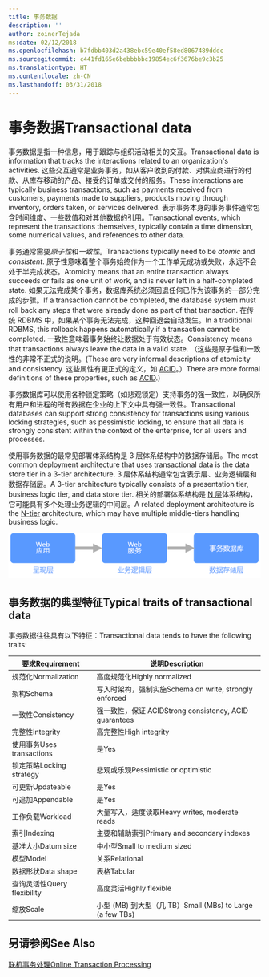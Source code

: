 ```yaml
---
title: 事务数据
description: ''
author: zoinerTejada
ms:date: 02/12/2018
ms.openlocfilehash: b7fdbb403d2a438ebc59e40ef58ed8067489dddc
ms.sourcegitcommit: c441fd165e6bebbbbbc19854ec6f3676be9c3b25
ms.translationtype: HT
ms.contentlocale: zh-CN
ms.lasthandoff: 03/31/2018
---
```

# <a name="transactional-data"></a><span data-ttu-id="acc3b-102">事务数据</span><span class="sxs-lookup"><span data-stu-id="acc3b-102">Transactional data</span></span>

<span data-ttu-id="acc3b-103">事务数据是指一种信息，用于跟踪与组织活动相关的交互。</span><span class="sxs-lookup"><span data-stu-id="acc3b-103">Transactional data is information that tracks the interactions related to an organization's activities.</span></span> <span data-ttu-id="acc3b-104">这些交互通常是业务事务，如从客户收到的付款、对供应商进行的付款、从库存移动的产品、接受的订单或交付的服务。</span><span class="sxs-lookup"><span data-stu-id="acc3b-104">These interactions are typically business transactions, such as payments received from customers, payments made to suppliers, products moving through inventory, orders taken, or services delivered.</span></span> <span data-ttu-id="acc3b-105">表示事务本身的事务事件通常包含时间维度、一些数值和对其他数据的引用。</span><span class="sxs-lookup"><span data-stu-id="acc3b-105">Transactional events, which represent the transactions themselves, typically contain a time dimension, some numerical values, and references to other data.</span></span> 

<span data-ttu-id="acc3b-106">事务通常需要*原子性*和*一致性*。</span><span class="sxs-lookup"><span data-stu-id="acc3b-106">Transactions typically need to be *atomic* and *consistent*.</span></span> <span data-ttu-id="acc3b-107">原子性意味着整个事务始终作为一个工作单元成功或失败，永远不会处于半完成状态。</span><span class="sxs-lookup"><span data-stu-id="acc3b-107">Atomicity means that an entire transaction always succeeds or fails as one unit of work, and is never left in a half-completed state.</span></span> <span data-ttu-id="acc3b-108">如果无法完成某个事务，数据库系统必须回退任何已作为该事务的一部分完成的步骤。</span><span class="sxs-lookup"><span data-stu-id="acc3b-108">If a transaction cannot be completed, the database system must roll back any steps that were already done as part of that transaction.</span></span> <span data-ttu-id="acc3b-109">在传统 RDBMS 中，如果某个事务无法完成，这种回退会自动发生。</span><span class="sxs-lookup"><span data-stu-id="acc3b-109">In a traditional RDBMS, this rollback happens automatically if a transaction cannot be completed.</span></span> <span data-ttu-id="acc3b-110">一致性意味着事务始终让数据处于有效状态。</span><span class="sxs-lookup"><span data-stu-id="acc3b-110">Consistency means that transactions always leave the data in a valid state.</span></span> <span data-ttu-id="acc3b-111">（这些是原子性和一致性的非常不正式的说明。</span><span class="sxs-lookup"><span data-stu-id="acc3b-111">(These are very informal descriptions of atomicity and consistency.</span></span> <span data-ttu-id="acc3b-112">这些属性有更正式的定义，如 [ACID](https://en.wikipedia.org/wiki/ACID)。）</span><span class="sxs-lookup"><span data-stu-id="acc3b-112">There are more formal definitions of these properties, such as [ACID](https://en.wikipedia.org/wiki/ACID).)</span></span>

<span data-ttu-id="acc3b-113">事务数据库可以使用各种锁定策略（如悲观锁定）支持事务的强一致性，以确保所有用户和进程的所有数据在企业的上下文中具有强一致性。</span><span class="sxs-lookup"><span data-stu-id="acc3b-113">Transactional databases can support strong consistency for transactions using various locking strategies, such as pessimistic locking, to ensure that all data is strongly consistent within the context of the enterprise, for all users and processes.</span></span> 

<span data-ttu-id="acc3b-114">使用事务数据的最常见部署体系结构是 3 层体系结构中的数据存储层。</span><span class="sxs-lookup"><span data-stu-id="acc3b-114">The most common deployment architecture that uses transactional data is the data store tier in a 3-tier architecture.</span></span> <span data-ttu-id="acc3b-115">3 层体系结构通常包含表示层、业务逻辑层和数据存储层。</span><span class="sxs-lookup"><span data-stu-id="acc3b-115">A 3-tier architecture typically consists of a presentation tier, business logic tier, and data store tier.</span></span> <span data-ttu-id="acc3b-116">相关的部署体系结构是 [N 层](/azure/architecture/guide/architecture-styles/n-tier)体系结构，它可能具有多个处理业务逻辑的中间层。</span><span class="sxs-lookup"><span data-stu-id="acc3b-116">A related deployment architecture is the [N-tier](/azure/architecture/guide/architecture-styles/n-tier) architecture, which may have multiple middle-tiers handling business logic.</span></span>

![3 层应用程序的示例](./images/three-tier-application.png)

## <a name="typical-traits-of-transactional-data"></a><span data-ttu-id="acc3b-118">事务数据的典型特征</span><span class="sxs-lookup"><span data-stu-id="acc3b-118">Typical traits of transactional data</span></span>

<span data-ttu-id="acc3b-119">事务数据往往具有以下特征：</span><span class="sxs-lookup"><span data-stu-id="acc3b-119">Transactional data tends to have the following traits:</span></span>

| <span data-ttu-id="acc3b-120">要求</span><span class="sxs-lookup"><span data-stu-id="acc3b-120">Requirement</span></span> | <span data-ttu-id="acc3b-121">说明</span><span class="sxs-lookup"><span data-stu-id="acc3b-121">Description</span></span> |
| --- | --- |
| <span data-ttu-id="acc3b-122">规范化</span><span class="sxs-lookup"><span data-stu-id="acc3b-122">Normalization</span></span> | <span data-ttu-id="acc3b-123">高度规范化</span><span class="sxs-lookup"><span data-stu-id="acc3b-123">Highly normalized</span></span> |
| <span data-ttu-id="acc3b-124">架构</span><span class="sxs-lookup"><span data-stu-id="acc3b-124">Schema</span></span> | <span data-ttu-id="acc3b-125">写入时架构，强制实施</span><span class="sxs-lookup"><span data-stu-id="acc3b-125">Schema on write, strongly enforced</span></span>|
| <span data-ttu-id="acc3b-126">一致性</span><span class="sxs-lookup"><span data-stu-id="acc3b-126">Consistency</span></span> | <span data-ttu-id="acc3b-127">强一致性，保证 ACID</span><span class="sxs-lookup"><span data-stu-id="acc3b-127">Strong consistency, ACID guarantees</span></span> |
| <span data-ttu-id="acc3b-128">完整性</span><span class="sxs-lookup"><span data-stu-id="acc3b-128">Integrity</span></span> | <span data-ttu-id="acc3b-129">高完整性</span><span class="sxs-lookup"><span data-stu-id="acc3b-129">High integrity</span></span> |
| <span data-ttu-id="acc3b-130">使用事务</span><span class="sxs-lookup"><span data-stu-id="acc3b-130">Uses transactions</span></span> | <span data-ttu-id="acc3b-131">是</span><span class="sxs-lookup"><span data-stu-id="acc3b-131">Yes</span></span> |
| <span data-ttu-id="acc3b-132">锁定策略</span><span class="sxs-lookup"><span data-stu-id="acc3b-132">Locking strategy</span></span> | <span data-ttu-id="acc3b-133">悲观或乐观</span><span class="sxs-lookup"><span data-stu-id="acc3b-133">Pessimistic or optimistic</span></span>|
| <span data-ttu-id="acc3b-134">可更新</span><span class="sxs-lookup"><span data-stu-id="acc3b-134">Updateable</span></span> | <span data-ttu-id="acc3b-135">是</span><span class="sxs-lookup"><span data-stu-id="acc3b-135">Yes</span></span> |
| <span data-ttu-id="acc3b-136">可追加</span><span class="sxs-lookup"><span data-stu-id="acc3b-136">Appendable</span></span> | <span data-ttu-id="acc3b-137">是</span><span class="sxs-lookup"><span data-stu-id="acc3b-137">Yes</span></span> |
| <span data-ttu-id="acc3b-138">工作负载</span><span class="sxs-lookup"><span data-stu-id="acc3b-138">Workload</span></span> | <span data-ttu-id="acc3b-139">大量写入，适度读取</span><span class="sxs-lookup"><span data-stu-id="acc3b-139">Heavy writes, moderate reads</span></span> |
| <span data-ttu-id="acc3b-140">索引</span><span class="sxs-lookup"><span data-stu-id="acc3b-140">Indexing</span></span> | <span data-ttu-id="acc3b-141">主要和辅助索引</span><span class="sxs-lookup"><span data-stu-id="acc3b-141">Primary and secondary indexes</span></span> |
| <span data-ttu-id="acc3b-142">基准大小</span><span class="sxs-lookup"><span data-stu-id="acc3b-142">Datum size</span></span> | <span data-ttu-id="acc3b-143">中小型</span><span class="sxs-lookup"><span data-stu-id="acc3b-143">Small to medium sized</span></span> |
| <span data-ttu-id="acc3b-144">模型</span><span class="sxs-lookup"><span data-stu-id="acc3b-144">Model</span></span> | <span data-ttu-id="acc3b-145">关系</span><span class="sxs-lookup"><span data-stu-id="acc3b-145">Relational</span></span> |
| <span data-ttu-id="acc3b-146">数据形状</span><span class="sxs-lookup"><span data-stu-id="acc3b-146">Data shape</span></span> | <span data-ttu-id="acc3b-147">表格</span><span class="sxs-lookup"><span data-stu-id="acc3b-147">Tabular</span></span> |
| <span data-ttu-id="acc3b-148">查询灵活性</span><span class="sxs-lookup"><span data-stu-id="acc3b-148">Query flexibility</span></span> | <span data-ttu-id="acc3b-149">高度灵活</span><span class="sxs-lookup"><span data-stu-id="acc3b-149">Highly flexible</span></span> |
| <span data-ttu-id="acc3b-150">缩放</span><span class="sxs-lookup"><span data-stu-id="acc3b-150">Scale</span></span> | <span data-ttu-id="acc3b-151">小型 (MB) 到大型（几 TB）</span><span class="sxs-lookup"><span data-stu-id="acc3b-151">Small (MBs) to Large (a few TBs)</span></span> | 

## <a name="see-also"></a><span data-ttu-id="acc3b-152">另请参阅</span><span class="sxs-lookup"><span data-stu-id="acc3b-152">See Also</span></span>

[<span data-ttu-id="acc3b-153">联机事务处理</span><span class="sxs-lookup"><span data-stu-id="acc3b-153">Online Transaction Processing</span></span>](../scenarios/online-transaction-processing.md)

